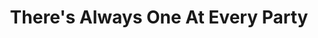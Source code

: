 ---
ee_id_thing: '72'
site: '1'
type: '2'
inv_num: 2010-003
add_credit:
url: 2010-003-theres-always-one-at-every-party
title: There's Always One At Every Party
year: '2010'
display_year: '2010'
medium: Youtube video
dims:
pitch: "​Seinfeld super-cut of all scenes dealing with Kramer’s coffee table about
  coffee tables."
ps: I was making a show, and thought it needed some ​Seinfeld,​....so I made this.
  . :)
live_url:
youtube: 'https://www.youtube.com/watch?v=3QjTPA-Ib9E

  '
related_code:
imgs: one-at-every-party-2010-003-still-1-database-ih_1.jpg
subheading:
download:
commission:
related:
layout: things-i-made
---